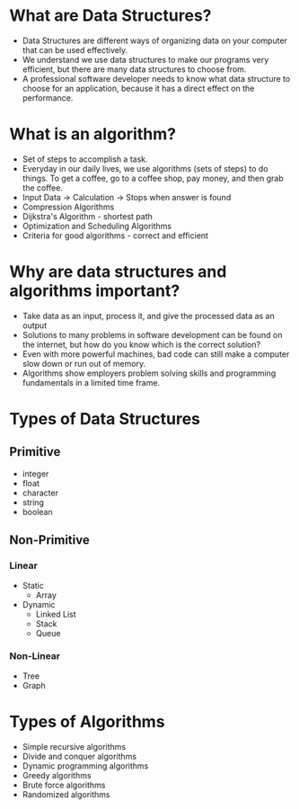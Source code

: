 # What are Data Structures?
* Data Structures are different ways of organizing data on your computer that can be used effectively.
* We understand we use data structures to make our programs very efficient, but there are many data structures to choose from.
* A professional software developer needs to know what data structure to choose for an application, because it has a direct effect on the performance.

# What is an algorithm?
* Set of steps to accomplish a task.
* Everyday in our daily lives, we use algorithms (sets of steps) to do things. To get a coffee, go to a coffee shop, pay money, and then grab the coffee.
* Input Data -> Calculation -> Stops when answer is found
* Compression Algorithms
* Dijkstra's Algorithm - shortest path
* Optimization and Scheduling Algorithms
* Criteria for good algorithms - correct and efficient

# Why are data structures and algorithms important?
* Take data as an input, process it, and give the processed data as an output
* Solutions to many problems in software development can be found on the internet, but how do you know which is the correct solution?
* Even with more powerful machines, bad code can still make a computer slow down or run out of memory.
* Algorithms show employers problem solving skills and programming fundamentals in a limited time frame.

# Types of Data Structures
## Primitive
* integer
* float
* character
* string
* boolean
## Non-Primitive
### Linear
* Static
    * Array
* Dynamic
    * Linked List
    * Stack
    * Queue
### Non-Linear
* Tree
* Graph

# Types of Algorithms
* Simple recursive algorithms
* Divide and conquer algorithms
* Dynamic programming algorithms
* Greedy algorithms
* Brute force algorithms
* Randomized algorithms